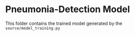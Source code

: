 # Pneumonia-Detection Model

This folder contains the trained model generated by the `source/model_training.py`
